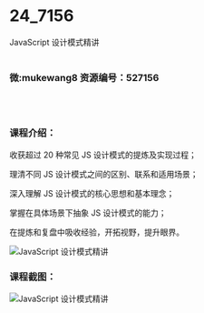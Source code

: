# 24_7156
JavaScript 设计模式精讲
<br/></br>
<h3>微:mukewang8 资源编号：527156</h3>
<br/></br>
<h3>课程介绍：</h3>
<p>收获超过 20 种常见 JS 设计模式的提炼及实现过程；</p>
<p>理清不同 JS 设计模式之间的区别、联系和适用场景；</p>
<p>深入理解 JS 设计模式的核心思想和基本理念；</p>
<p>掌握在具体场景下抽象 JS 设计模式的能力；</p>
<p>在提炼和复盘中吸收经验，开拓视野，提升眼界。</p>
<p><img src="https://www.ko996.com/wp-content/uploads/img/2019/09/2-63.png" alt="JavaScript 设计模式精讲"></p>
<h3>课程截图：</h3>
<p><img src="https://www.ko996.com/wp-content/uploads/img/2019/09/1-49.png" alt="JavaScript 设计模式精讲"></p>
